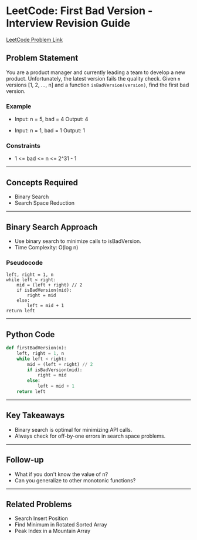 # LeetCode: First Bad Version - Interview Revision Guide

[LeetCode Problem Link](https://leetcode.com/problems/first-bad-version/description/)

## Problem Statement
You are a product manager and currently leading a team to develop a new product. Unfortunately, the latest version fails the quality check. Given `n` versions [1, 2, ..., n] and a function `isBadVersion(version)`, find the first bad version.

### Example
- Input: n = 5, bad = 4
  Output: 4

- Input: n = 1, bad = 1
  Output: 1

### Constraints
- 1 <= bad <= n <= 2^31 - 1

---

## Concepts Required
- Binary Search
- Search Space Reduction

---

## Binary Search Approach
- Use binary search to minimize calls to isBadVersion.
- Time Complexity: O(log n)

### Pseudocode
```
left, right = 1, n
while left < right:
    mid = (left + right) // 2
    if isBadVersion(mid):
        right = mid
    else:
        left = mid + 1
return left
```

---

## Python Code
```python
def firstBadVersion(n):
    left, right = 1, n
    while left < right:
        mid = (left + right) // 2
        if isBadVersion(mid):
            right = mid
        else:
            left = mid + 1
    return left
```

---

## Key Takeaways
- Binary search is optimal for minimizing API calls.
- Always check for off-by-one errors in search space problems.

---

## Follow-up
- What if you don't know the value of n?
- Can you generalize to other monotonic functions?

---

## Related Problems
- Search Insert Position
- Find Minimum in Rotated Sorted Array
- Peak Index in a Mountain Array
